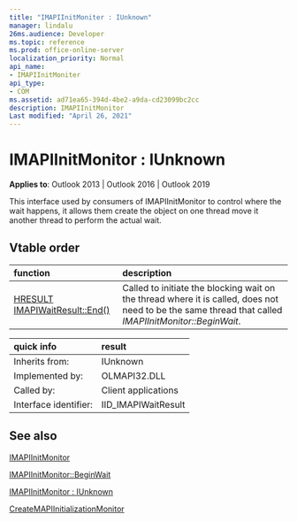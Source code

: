 ```yaml
---
title: "IMAPIInitMoniter : IUnknown"  
manager: lindalu
26ms.audience: Developer
ms.topic: reference
ms.prod: office-online-server
localization_priority: Normal
api_name:
- IMAPIInitMoniter
api_type:
- COM
ms.assetid: ad71ea65-394d-4be2-a9da-cd23099bc2cc
description: IMAPIInitMonitor
Last modified: "April 26, 2021"
---
```


# IMAPIInitMonitor : IUnknown

**Applies to**: Outlook 2013 | Outlook 2016 | Outlook 2019

This interface used by consumers of IMAPIInitMonitor to control where the wait happens, it allows them create the object on one thread move it another thread to perform the actual wait.

## Vtable order

| function | description |
|:-----|:-----|
|[HRESULT IMAPIWaitResult::End()](imapiwaitresult-end.md)|Called to initiate the blocking wait on the thread where it is called, does not need to be the same thread that called *IMAPIInitMonitor::BeginWait*.|

| quick info | result |
|:-----|:-----|
|Inherits from:  <br/> |IUnknown  <br/> |
|Implemented by:  <br/> |  OLMAPI32.DLL<br/> |
|Called by:  <br/> |Client applications  <br/> |
|Interface identifier:  <br/> |IID_IMAPIWaitResult  <br/> |

## See also

[IMAPIInitMonitor](imapiinitmonitoriunknown.md)

[IMAPIInitMonitor::BeginWait](imapiinitmonitor-beginwait.md)

[IMAPIInitMonitor : IUnknown](imapiinitmonitoriunknown.md)

[CreateMAPIInitializationMonitor](createmapiinitializationmonitor.md)
